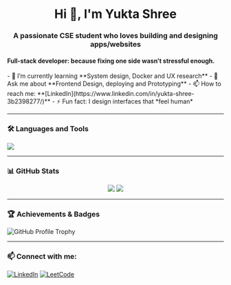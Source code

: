 <h1 align="center">Hi 👋, I'm Yukta Shree</h1>
<h3 align="center">A passionate CSE student who loves building and designing apps/websites</h3>
<h4 align ="centre">Full-stack developer: because fixing one side wasn’t stressful enough.</h4>
- 🌱 I’m currently learning **System design, Docker and UX research**
- 💬 Ask me about **Frontend Design, deploying and Prototyping**
- 📫 How to reach me: **[LinkedIn](https://www.linkedin.com/in/yukta-shree-3b2398277/)**
- ⚡ Fun fact: I design interfaces that *feel human*

---

### 🛠️ Languages and Tools
<p align="left">
  <img src="https://skillicons.dev/icons?i=figma,react,tailwind,html,css,js,nodejs,express,mongodb,nextjs,PHP,Javascript" />
</p>

---

### 📊 GitHub Stats
<p align="center">
  <img src="https://github-readme-stats.vercel.app/api?username=Yukta233&show_icons=true&theme=tokyonight" />
  <img src="https://github-readme-stats.vercel.app/api/top-langs/?username=Yukta233&layout=compact&theme=tokyonight" />
</p>

---

### 🏆 Achievements & Badges
![GitHub Profile Trophy](https://github-profile-trophy.vercel.app/?username=yuktashree&theme=tokyonight&margin-w=15)

---

### 📫 Connect with me:
[![LinkedIn](https://img.shields.io/badge/LinkedIn-blue?style=for-the-badge&logo=linkedin)](https://www.linkedin.com/in/yourusername/)
[![LeetCode](https://img.shields.io/badge/LeetCode-orange?style=for-the-badge&logo=leetcode)](https://leetcode.com/yourusername/)
